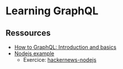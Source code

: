 # Learning GraphQL

## Ressources
* [How to GraphQL: Introduction and basics](https://www.howtographql.com/basics/0-introduction/)
* [Nodejs example](https://www.howtographql.com/graphql-js)
    * Exercice: [hackernews-nodejs](https://www.howtographql.com/graphql-js)